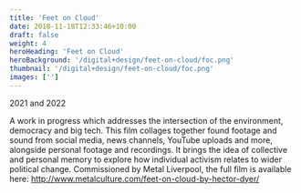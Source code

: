 ```yaml
---
title: 'Feet on Cloud'
date: 2018-11-18T12:33:46+10:00
draft: false
weight: 4
heroHeading: 'Feet on Cloud'
heroBackground: '/digital+design/feet-on-cloud/foc.png'
thumbnail: '/digital+design/feet-on-cloud/foc.png'
images: ['']
---
```

2021 and 2022

A work in progress which addresses the intersection of the environment, democracy and big tech. 
This film collages together found footage and sound from social media, news channels, YouTube uploads and more, alongside personal footage and recordings. It brings the idea of collective and personal memory to explore how individual activism relates to wider political change.
Commissioned by Metal Liverpool, the full film is available here: http://www.metalculture.com/feet-on-cloud-by-hector-dyer/

